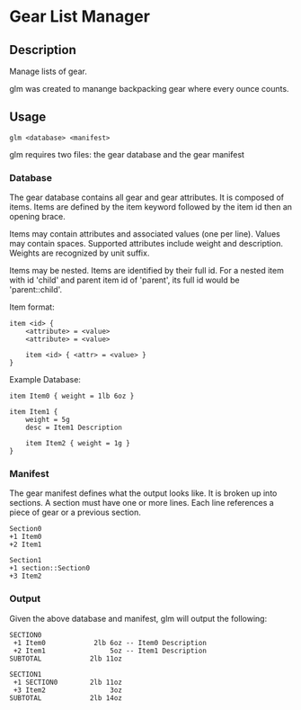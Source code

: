 # Gear List Manager

## Description

Manage lists of gear.

glm was created to manange backpacking gear where every ounce counts.

## Usage

```
glm <database> <manifest>
```

glm requires two files: the gear database and the gear manifest

### Database

The gear database contains all gear and gear attributes.  It is composed of items.  Items are defined by the item keyword followed by the item id then an opening brace.

Items may contain attributes and associated values (one per line).  Values may contain spaces.
Supported attributes include weight and description.  Weights are recognized by unit suffix.

Items may be nested.  Items are identified by their full id.  For a nested item with id 'child' and parent item id of 'parent', its full id would be 'parent::child'.

Item format:

```
item <id> {
    <attribute> = <value>
    <attribute> = <value>
    
    item <id> { <attr> = <value> }
}
```

Example Database:

```
item Item0 { weight = 1lb 6oz }

item Item1 {
    weight = 5g
    desc = Item1 Description

    item Item2 { weight = 1g }
}
```

### Manifest

The gear manifest defines what the output looks like.  It is broken up into sections.  A section must have one or more lines.  Each line references a piece of gear or a previous section.

```
Section0
+1 Item0
+2 Item1

Section1
+1 section::Section0
+3 Item2
```

### Output

Given the above database and manifest, glm will output the following:

```
SECTION0
 +1 Item0            2lb 6oz -- Item0 Description
 +2 Item1                5oz -- Item1 Description
SUBTOTAL            2lb 11oz

SECTION1
 +1 SECTION0        2lb 11oz
 +3 Item2                3oz
SUBTOTAL            2lb 14oz
```

